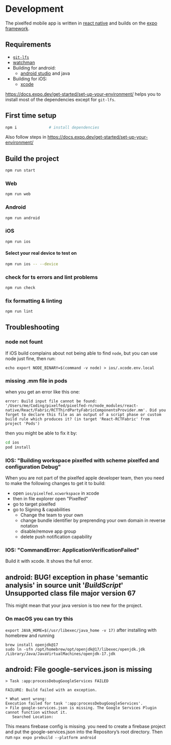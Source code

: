 # Development

The pixelfed mobile app is written in [react native](https://reactnative.dev) and builds on the [expo framework](https://expo.dev).

## Requirements

- [`git-lfs`](https://git-lfs.com)
- [watchman](https://facebook.github.io/watchman/docs/install)
- Building for android:
    - [android studio](https://developer.android.com/studio) and java
- Building for iOS:
    - [xcode](https://developer.apple.com/xcode/)

https://docs.expo.dev/get-started/set-up-your-environment/ helps you to install most of the dependencies except for `git-lfs`.

## First time setup

```sh
npm i              # install dependencies
```

Also follow steps in https://docs.expo.dev/get-started/set-up-your-environment/

## Build the project

```sh
npm run start
```

### Web

```sh
npm run web
```

### Android

```sh
npm run android
```

### iOS

```sh
npm run ios
```

#### Select your real device to test on
```sh
npm run ios -- --device
```

### check for ts errors and lint problems
```sh
npm run check
```

### fix formatting & linting
```sh
npm run lint
```

## Troubleshooting

### node not fount
If iOS build complains about not being able to find `node`, but you can use node just fine, then run:
```
echo export NODE_BINARY=$(command -v node) > ios/.xcode.env.local
```

### missing .mm file in pods
when you get an error like this one:
```
error: Build input file cannot be found: '/Users/me/Coding/pixelfed/pixelfed-rn/node_modules/react-native/React/Fabric/RCTThirdPartyFabricComponentsProvider.mm'. Did you forget to declare this file as an output of a script phase or custom build rule which produces it? (in target 'React-RCTFabric' from project 'Pods')
```
then you might be able to fix it by:
```sh
cd ios
pod install
```


### IOS: "Building workspace pixelfed with scheme pixelfed and configuration Debug"

When you are not part of the pixelfed apple developer team, then you need to make the following changes to get it to build:

- open `ios/pixelfed.xcworkspace` in xcode
- then in file explorer open "Pixelfed"
- go to target pixelfed
- go to Signing & capabilities
   - Change the team to your own
   - change bundle identifier by preprending your own domain in reverse notation
   - disable/remove app group
   - delete push notification capability

### IOS: "CommandError: ApplicationVerificationFailed"

Build it with xcode. It shows the full error.


## android: BUG! exception in phase 'semantic analysis' in source unit '_BuildScript_' Unsupported class file major version 67

This might mean that your java version is too new for the project.

### On macOS you can try this

`export JAVA_HOME=$(/usr/libexec/java_home -v 17)` after installing with homebrew and running

```
brew install openjdk@17
sudo ln -sfn /opt/homebrew/opt/openjdk@17/libexec/openjdk.jdk /Library/Java/JavaVirtualMachines/openjdk-17.jdk
```

## android: File google-services.json is missing

```
> Task :app:processDebugGoogleServices FAILED

FAILURE: Build failed with an exception.

* What went wrong:
Execution failed for task ':app:processDebugGoogleServices'.
> File google-services.json is missing. The Google Services Plugin cannot function without it. 
   Searched Location: 
```

This means firebase config is missing. you need to create a firebase project and put the google-services.json into the Repository’s root directory. Then run `npx expo prebuild --platform android`
